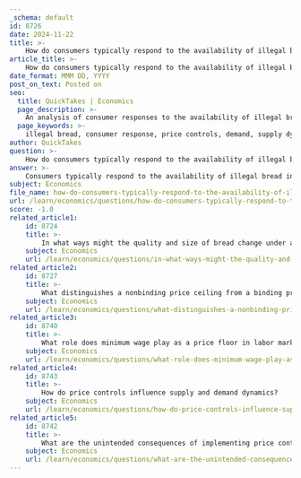 ```yaml
---
_schema: default
id: 8726
date: 2024-11-22
title: >-
    How do consumers typically respond to the availability of illegal bread?
article_title: >-
    How do consumers typically respond to the availability of illegal bread?
date_format: MMM DD, YYYY
post_on_text: Posted on
seo:
  title: QuickTakes | Economics
  page_description: >-
    An analysis of consumer responses to the availability of illegal bread, focusing on increased demand, willingness to pay, substitution effects, ethical concerns, and market dynamics influenced by price controls.
  page_keywords: >-
    illegal bread, consumer response, price controls, demand, supply dynamics, market disruption, dual pricing, ethical considerations, food insecurity, black market
author: QuickTakes
question: >-
    How do consumers typically respond to the availability of illegal bread?
answer: >-
    Consumers typically respond to the availability of illegal bread in several ways, influenced by various economic and social factors. When bread becomes illegal, often due to price controls such as price ceilings, it can lead to unintended consequences in the market dynamics.\n\n1. **Increased Demand for Illegal Bread**: If legal bread prices are artificially kept low through price ceilings, consumers may turn to illegal sources when legal bread becomes scarce. This is because the demand for bread remains high, but the supply is restricted, leading to shortages in the legal market.\n\n2. **Willingness to Pay a Premium**: Consumers may be willing to pay a higher price for illegal bread compared to the legal price, especially if they perceive it as a necessity. This behavior reflects the basic economic principle of supply and demand, where consumers prioritize their immediate needs over legal considerations.\n\n3. **Substitution Effect**: If legal bread is unavailable or of lower quality due to restrictions, consumers might seek substitutes, including illegal bread. This can lead to a shift in consumer preferences, where the illegal product becomes more desirable due to its availability or perceived quality.\n\n4. **Social and Ethical Considerations**: Some consumers may avoid illegal bread due to ethical concerns or fear of legal repercussions. However, in situations of food insecurity, the urgency of need can override these concerns, leading to increased purchases of illegal bread.\n\n5. **Impact on Market Dynamics**: The presence of illegal bread can disrupt the market, leading to a dual pricing system where legal and illegal prices diverge significantly. This can create a black market, further complicating the supply chain and affecting overall consumer behavior.\n\nIn summary, the availability of illegal bread typically leads consumers to respond by seeking out these products, often at a premium, while also considering ethical implications and the broader market context. The dynamics of supply and demand play a crucial role in shaping these responses, particularly in environments where government intervention distorts market conditions.
subject: Economics
file_name: how-do-consumers-typically-respond-to-the-availability-of-illegal-bread.md
url: /learn/economics/questions/how-do-consumers-typically-respond-to-the-availability-of-illegal-bread
score: -1.0
related_article1:
    id: 8724
    title: >-
        In what ways might the quality and size of bread change under a price ceiling?
    subject: Economics
    url: /learn/economics/questions/in-what-ways-might-the-quality-and-size-of-bread-change-under-a-price-ceiling
related_article2:
    id: 8727
    title: >-
        What distinguishes a nonbinding price ceiling from a binding price ceiling?
    subject: Economics
    url: /learn/economics/questions/what-distinguishes-a-nonbinding-price-ceiling-from-a-binding-price-ceiling
related_article3:
    id: 8740
    title: >-
        What role does minimum wage play as a price floor in labor markets?
    subject: Economics
    url: /learn/economics/questions/what-role-does-minimum-wage-play-as-a-price-floor-in-labor-markets
related_article4:
    id: 8743
    title: >-
        How do price controls influence supply and demand dynamics?
    subject: Economics
    url: /learn/economics/questions/how-do-price-controls-influence-supply-and-demand-dynamics
related_article5:
    id: 8742
    title: >-
        What are the unintended consequences of implementing price controls?
    subject: Economics
    url: /learn/economics/questions/what-are-the-unintended-consequences-of-implementing-price-controls
---
```


&nbsp;
